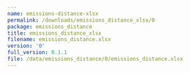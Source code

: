 ```yaml
---
name: emissions-distance-xlsx
permalink: /downloads/emissions_distance_xlsx/0
package: emissions_distance
title: emissions_distance_xlsx
filename: emissions_distance.xlsx
version: '0'
full_version: 0.1.1
file: /data/emissions_distance/0/emissions_distance.xlsx
---
```

